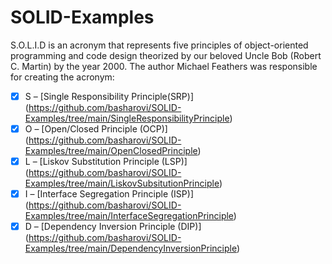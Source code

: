 # SOLID-Examples
S.O.L.I.D is an acronym that represents five principles of object-oriented programming and code design theorized by our beloved Uncle Bob (Robert C. Martin) by the year 2000. The author Michael Feathers was responsible for creating the acronym:

- [x] S – [Single Responsibility Principle(SRP)] (https://github.com/basharovi/SOLID-Examples/tree/main/SingleResponsibilityPrinciple)
- [x] O – [Open/Closed Principle (OCP)] (https://github.com/basharovi/SOLID-Examples/tree/main/OpenClosedPrinciple)
- [x] L – [Liskov Substitution Principle (LSP)] (https://github.com/basharovi/SOLID-Examples/tree/main/LiskovSubsitutionPrinciple)
- [x] I – [Interface Segregation Principle (ISP)] (https://github.com/basharovi/SOLID-Examples/tree/main/InterfaceSegregationPrinciple)
- [x] D – [Dependency Inversion Principle (DIP)] (https://github.com/basharovi/SOLID-Examples/tree/main/DependencyInversionPrinciple)
